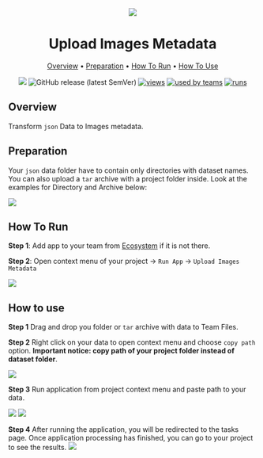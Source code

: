 <div align="center" markdown>
<img src="https://i.imgur.com/kWm6Rkk.png"/>

# Upload Images Metadata


<p align="center">
  <a href="#Overview">Overview</a> •
  <a href="#Preparation">Preparation</a> •
  <a href="#How-To-Run">How To Run</a> •
  <a href="#How-To-Use">How To Use</a>
</p>

[![](https://img.shields.io/badge/slack-chat-green.svg?logo=slack)](https://supervise.ly/slack)
![GitHub release (latest SemVer)](https://img.shields.io/github/v/release/supervisely-ecosystem/https://github.com/supervisely-ecosystem/upload_metadata)
[![views](https://app.supervise.ly/public/api/v3/ecosystem.counters?repo=supervisely-ecosystem/https://github.com/supervisely-ecosystem/upload_metadata&counter=views&label=views)](https://supervise.ly)
[![used by teams](https://app.supervise.ly/public/api/v3/ecosystem.counters?repo=supervisely-ecosystem/https://github.com/supervisely-ecosystem/upload_metadata&counter=downloads&label=used%20by%20teams)](https://supervise.ly)
[![runs](https://app.supervise.ly/public/api/v3/ecosystem.counters?repo=supervisely-ecosystem/https://github.com/supervisely-ecosystem/upload_metadata&counter=runs&label=runs&123)](https://supervise.ly)

</div>

## Overview

Transform `json` Data  to Images metadata.


## Preparation

Your `json` data folder have to contain only directories with dataset names. You can also upload a `tar` archive with a project folder inside.
Look at the examples for Directory and Archive below:

<img src="https://i.imgur.com/YDq0013.png"/>


## How To Run 
**Step 1**: Add app to your team from [Ecosystem](https://ecosystem.supervise.ly/apps/convert-supervisely-to-yolov5-format) if it is not there.

**Step 2**: Open context menu of your project -> `Run App` -> `Upload Images Metadata` 

<img src="https://i.imgur.com/dY1ARDk.png"/>


## How to use

**Step 1** Drag and drop you folder or `tar` archive with data to Team Files.

**Step 2** Right click on your data to open context menu and choose `copy path` option. 
**Important notice: copy path of your project folder instead of dataset folder**.

<img src="https://i.imgur.com/4x3hqne.png"/>

**Step 3** Run application from project context menu and paste path to your data. 

<img src="https://i.imgur.com/EvTZzsa.png"/>
<img src="https://i.imgur.com/gZ3Ldqh.png"/>

**Step 4** After running the application, you will be redirected to the tasks page. Once application processing has finished, you can go to your project to see the results.
<img src="https://i.imgur.com/e7yZ3Ez.png"/>
